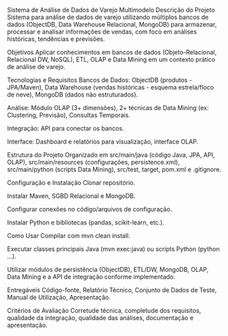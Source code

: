 Sistema de Análise de Dados de Varejo Multimodelo
Descrição do Projeto
Sistema para análise de dados de varejo utilizando múltiplos bancos de dados (ObjectDB, Data Warehouse Relacional, MongoDB) para armazenar, processar e analisar informações de vendas, com foco em análises históricas, tendências e previsões.

Objetivos
Aplicar conhecimentos em bancos de dados (Objeto-Relacional, Relacional DW, NoSQL), ETL, OLAP e Data Mining em um contexto prático de análise de varejo.

Tecnologias e Requisitos
Bancos de Dados: ObjectDB (produtos - JPA/Maven), Data Warehouse (vendas históricas - esquema estrela/floco de neve), MongoDB (dados não estruturados).

Análise: Módulo OLAP (3+ dimensões), 2+ técnicas de Data Mining (ex: Clustering, Previsão), Consultas Temporais.

Integração: API para conectar os bancos.

Interface: Dashboard e relatórios para visualização, interface OLAP.

Estrutura do Projeto
Organizado em src/main/java (código Java, JPA, API, OLAP), src/main/resources (configurações, persistence.xml), src/main/python (scripts Data Mining), src/test, target, pom.xml e .gitignore.

Configuração e Instalação
Clonar repositório.

Instalar Maven, SGBD Relacional e MongoDB.

Configurar conexões no código/arquivos de configuração.

Instalar Python e bibliotecas (pandas, scikit-learn, etc.).

Como Usar
Compilar com mvn clean install.

Executar classes principais Java (mvn exec:java) ou scripts Python (python ...).

Utilizar módulos de persistência (ObjectDB), ETL/DW, MongoDB, OLAP, Data Mining e a API de integração conforme implementado.

Entregáveis
Código-fonte, Relatório Técnico, Conjunto de Dados de Teste, Manual de Utilização, Apresentação.

Critérios de Avaliação
Corretude técnica, completude dos requisitos, qualidade da integração, qualidade das análises, documentação e apresentação.
